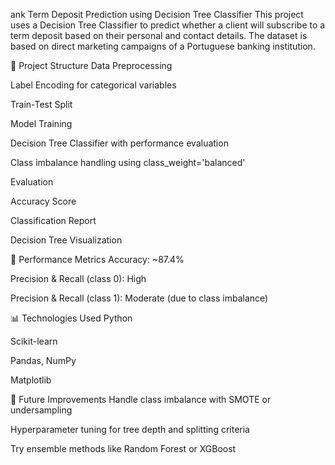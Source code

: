 ank Term Deposit Prediction using Decision Tree Classifier
This project uses a Decision Tree Classifier to predict whether a client will subscribe to a term deposit based on their personal and contact details. The dataset is based on direct marketing campaigns of a Portuguese banking institution.

📂 Project Structure
Data Preprocessing

Label Encoding for categorical variables

Train-Test Split

Model Training

Decision Tree Classifier with performance evaluation

Class imbalance handling using class_weight='balanced'

Evaluation

Accuracy Score

Classification Report

Decision Tree Visualization

🧪 Performance Metrics
Accuracy: ~87.4%

Precision & Recall (class 0): High

Precision & Recall (class 1): Moderate (due to class imbalance)

📊 Technologies Used
Python

Scikit-learn

Pandas, NumPy

Matplotlib

🌳 Future Improvements
Handle class imbalance with SMOTE or undersampling

Hyperparameter tuning for tree depth and splitting criteria

Try ensemble methods like Random Forest or XGBoost

